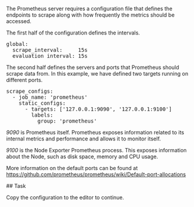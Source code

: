 The Prometheus server requires a configuration file that defines the endpoints to scrape along with how frequently the metrics should be accessed.

The first half of the configuration defines the intervals.

<pre class="file" data-filename="resources/prometheus.yml" data-target="replace">
global:
  scrape_interval:     15s
  evaluation_interval: 15s
</pre>

The second half defines the servers and ports that Prometheus should scrape data from. In this example, we have defined two targets running on different ports.

<pre class="file" data-filename="resources/prometheus.yml">
scrape_configs:
  - job_name: 'prometheus'
    static_configs:
      - targets: ['127.0.0.1:9090', '127.0.0.1:9100']
        labels:
          group: 'prometheus'
</pre>

_9090_ is Prometheus itself. Prometheus exposes information related to its internal metrics and performance and allows it to monitor itself.

_9100_ is the Node Exporter Prometheus process. This exposes information about the Node, such as disk space, memory and CPU usage.

More information on the default ports can be found at https://github.com/prometheus/prometheus/wiki/Default-port-allocations

## Task

Copy the configuration to the editor to continue.
